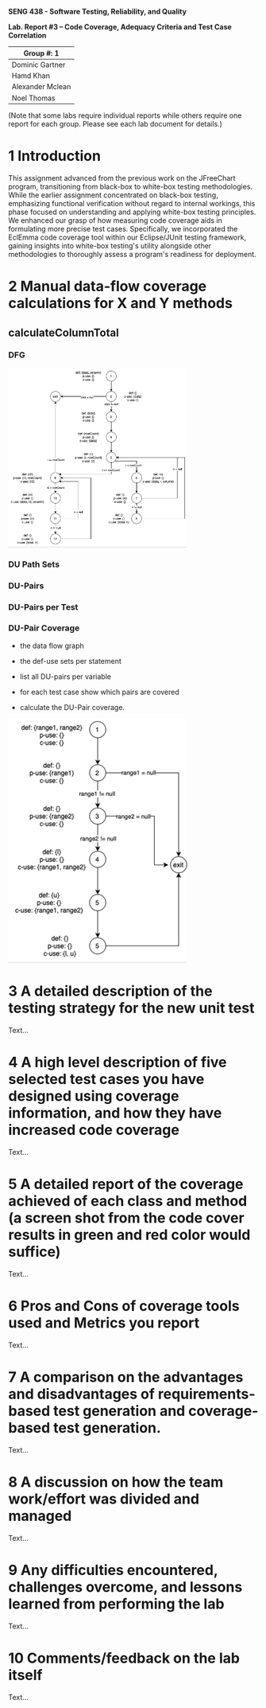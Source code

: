 **SENG 438 - Software Testing, Reliability, and Quality**

**Lab. Report #3 – Code Coverage, Adequacy Criteria and Test Case Correlation**

| Group \#:  1         |
| --------------     |
| Dominic Gartner    |
| Hamd Khan          |
| Alexander Mclean   |
| Noel Thomas        |

(Note that some labs require individual reports while others require one report
for each group. Please see each lab document for details.)

# 1 Introduction

This assignment advanced from the previous work on the JFreeChart program, transitioning from black-box to white-box testing methodologies. While the earlier assignment concentrated on black-box testing, emphasizing functional verification without regard to internal workings, this phase focused on understanding and applying white-box testing principles. We enhanced our grasp of how measuring code coverage aids in formulating more precise test cases. Specifically, we incorporated the EclEmma code coverage tool within our Eclipse/JUnit testing framework, gaining insights into white-box testing's utility alongside other methodologies to thoroughly assess a program's readiness for deployment.

# 2 Manual data-flow coverage calculations for X and Y methods

## calculateColumnTotal

### DFG

<div style="background-color: #f0f0f0; width: 360px;">
    <img src="CombineColumnTotal.drawio.png" alt="CombineColumnTotal.drawio.png" width="360"/>
</div>

### DU Path Sets

### DU-Pairs

### DU-Pairs per Test

### DU-Pair Coverage

- the data flow graph

- the def-use sets per statement

- list all DU-pairs per variable

- for each test case show which pairs are covered

- calculate the DU-Pair coverage.







<div style="background-color: #f0f0f0; width: 360px;">
    <img src="RangeCombine.drawio.png" alt="RangeCombine.drawio.png" width="360"/>
</div>
















# 3 A detailed description of the testing strategy for the new unit test

Text…

# 4 A high level description of five selected test cases you have designed using coverage information, and how they have increased code coverage

Text…

# 5 A detailed report of the coverage achieved of each class and method (a screen shot from the code cover results in green and red color would suffice)

Text…

# 6 Pros and Cons of coverage tools used and Metrics you report

Text…

# 7 A comparison on the advantages and disadvantages of requirements-based test generation and coverage-based test generation.

Text…

# 8 A discussion on how the team work/effort was divided and managed

Text…

# 9 Any difficulties encountered, challenges overcome, and lessons learned from performing the lab

Text…

# 10 Comments/feedback on the lab itself

Text…

